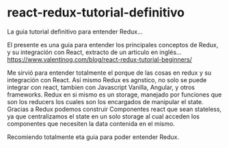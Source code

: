 # react-redux-tutorial-definitivo
La guia tutorial definitivo para entender Redux...

El presente es una guia para entender los principales conceptos de Redux, y su integración con React, extracto de un articulo en inglés... https://www.valentinog.com/blog/react-redux-tutorial-beginners/

Me sirvió para entender totalmente el porque de las cosas en redux y su integración con React. Así mismo Redux es agnstico, no solo se puede integrar con react, tambien con Javascript Vanilla, Angular, y otros frameworks. Redux en si mismo es un storage, manejado por funciones que son los reducers los cuales son los encargados de manipular el state. Gracias a Redux podemos construir Componentes react que sean stateless, ya que centralizamos el state en un solo storage al cual acceden los componentes que necesiten la data contenida en el mismo.

Recomiendo totalmente eta guia para poder entender Redux.
